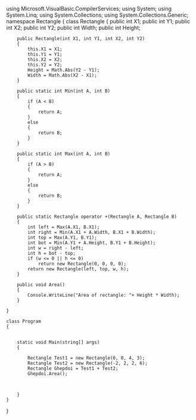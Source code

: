 using Microsoft.VisualBasic.CompilerServices;
using System;
using System.Linq;
using System.Collections;
using System.Collections.Generic;
namespace Rectangle
{
    class Rectangle
    {
        public int X1;
        public int Y1;
        public int X2;
        public int Y2;
        public int Width;
        public int Height;

        public Rectangle(int X1, int Y1, int X2, int Y2)
        {
            this.X1 = X1;
            this.Y1 = Y1;
            this.X2 = X2;
            this.Y2 = Y2;
            Height = Math.Abs(Y2 - Y1);
            Width = Math.Abs(X2 - X1);
        }

        public static int Min(int A, int B)
        {
            if (A < B)
            {
                return A;
            }
            else
            {
                return B;
            }
        }

        public static int Max(int A, int B)
        {
            if (A > B)
            {
                return A;
            }
            else
            {
                return B;
            }
        }

        public static Rectangle operator +(Rectangle A, Rectangle B)
        {
            int left = Max(A.X1, B.X1);
            int right = Min(A.X1 + A.Width, B.X1 + B.Width);
            int top = Max(A.Y1, B.Y1);
            int bot = Min(A.Y1 + A.Height, B.Y1 + B.Height);
            int w = right - left;
            int h = bot - top;
            if (w <= 0 || h <= 0)
                return new Rectangle(0, 0, 0, 0);
            return new Rectangle(left, top, w, h); 
        }

        public void Area()
        {
            Console.WriteLine("Area of rectangle: "+ Height * Width);
        }

    }

    class Program
    {


        static void Main(string[] args)
        {

            Rectangle Test1 = new Rectangle(0, 0, 4, 3);
            Rectangle Test2 = new Rectangle(-2, 2, 2, 6);
            Rectangle Ghepdoi = Test1 + Test2;
            Ghepdoi.Area();
   


        }
    }
}
